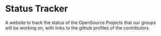 # Status Tracker

A website to track the status of the
OpenSource Projects that our 
groups will be working on, with 
links to the github profiles of 
the contributors.
